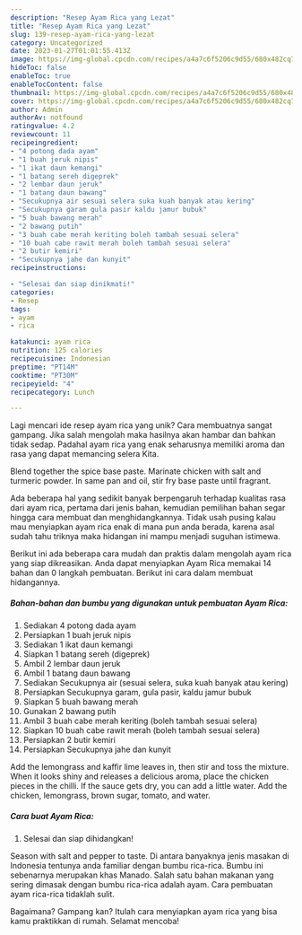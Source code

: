 ```yaml
---
description: "Resep Ayam Rica yang Lezat"
title: "Resep Ayam Rica yang Lezat"
slug: 139-resep-ayam-rica-yang-lezat
category: Uncategorized
date: 2023-01-27T01:01:55.413Z
image: https://img-global.cpcdn.com/recipes/a4a7c6f5206c9d55/680x482cq70/ayam-rica-foto-resep-utama.jpg
hideToc: false
enableToc: true
enableTocContent: false
thumbnail: https://img-global.cpcdn.com/recipes/a4a7c6f5206c9d55/680x482cq70/ayam-rica-foto-resep-utama.jpg
cover: https://img-global.cpcdn.com/recipes/a4a7c6f5206c9d55/680x482cq70/ayam-rica-foto-resep-utama.jpg
author: Admin
authorAv: notfound
ratingvalue: 4.2
reviewcount: 11
recipeingredient:
- "4 potong dada ayam"
- "1 buah jeruk nipis"
- "1 ikat daun kemangi"
- "1 batang sereh digeprek"
- "2 lembar daun jeruk"
- "1 batang daun bawang"
- "Secukupnya air sesuai selera suka kuah banyak atau kering"
- "Secukupnya garam gula pasir kaldu jamur bubuk"
- "5 buah bawang merah"
- "2 bawang putih"
- "3 buah cabe merah keriting boleh tambah sesuai selera"
- "10 buah cabe rawit merah boleh tambah sesuai selera"
- "2 butir kemiri"
- "Secukupnya jahe dan kunyit"
recipeinstructions:

- "Selesai dan siap dinikmati!"
categories:
- Resep
tags:
- ayam
- rica

katakunci: ayam rica 
nutrition: 125 calories
recipecuisine: Indonesian
preptime: "PT14M"
cooktime: "PT30M"
recipeyield: "4"
recipecategory: Lunch

---
```





Lagi mencari ide resep ayam rica yang unik? Cara membuatnya sangat gampang. Jika salah mengolah maka hasilnya akan hambar dan bahkan tidak sedap. Padahal ayam rica yang enak seharusnya memiliki aroma dan rasa yang dapat memancing selera Kita.





Blend together the spice base paste. Marinate chicken with salt and turmeric powder. In same pan and oil, stir fry base paste until fragrant.

Ada beberapa hal yang sedikit banyak berpengaruh terhadap kualitas rasa dari ayam rica, pertama dari jenis bahan, kemudian pemilihan bahan segar hingga cara membuat dan menghidangkannya. Tidak usah pusing kalau mau menyiapkan ayam rica enak di mana pun anda berada, karena asal sudah tahu triknya maka hidangan ini mampu menjadi suguhan istimewa.






Berikut ini ada beberapa cara mudah dan praktis dalam mengolah ayam rica yang siap dikreasikan. Anda dapat menyiapkan Ayam Rica memakai 14 bahan dan 0 langkah pembuatan. Berikut ini cara dalam membuat hidangannya.

<!--inarticleads1-->

##### Bahan-bahan dan bumbu yang digunakan untuk pembuatan Ayam Rica:

1. Sediakan 4 potong dada ayam
1. Persiapkan 1 buah jeruk nipis
1. Sediakan 1 ikat daun kemangi
1. Siapkan 1 batang sereh (digeprek)
1. Ambil 2 lembar daun jeruk
1. Ambil 1 batang daun bawang
1. Sediakan Secukupnya air (sesuai selera, suka kuah banyak atau kering)
1. Persiapkan Secukupnya garam, gula pasir, kaldu jamur bubuk
1. Siapkan 5 buah bawang merah
1. Gunakan 2 bawang putih
1. Ambil 3 buah cabe merah keriting (boleh tambah sesuai selera)
1. Siapkan 10 buah cabe rawit merah (boleh tambah sesuai selera)
1. Persiapkan 2 butir kemiri
1. Persiapkan Secukupnya jahe dan kunyit


Add the lemongrass and kaffir lime leaves in, then stir and toss the mixture. When it looks shiny and releases a delicious aroma, place the chicken pieces in the chilli. If the sauce gets dry, you can add a little water. Add the chicken, lemongrass, brown sugar, tomato, and water. 

<!--inarticleads2-->

##### Cara buat Ayam Rica:


1. Selesai dan siap dihidangkan!

Season with salt and pepper to taste. Di antara banyaknya jenis masakan di Indonesia tentunya anda familiar dengan bumbu rica-rica. Bumbu ini sebenarnya merupakan khas Manado. Salah satu bahan makanan yang sering dimasak dengan bumbu rica-rica adalah ayam. Cara pembuatan ayam rica-rica tidaklah sulit. 

Bagaimana? Gampang kan? Itulah cara menyiapkan ayam rica yang bisa kamu praktikkan di rumah. Selamat mencoba!
